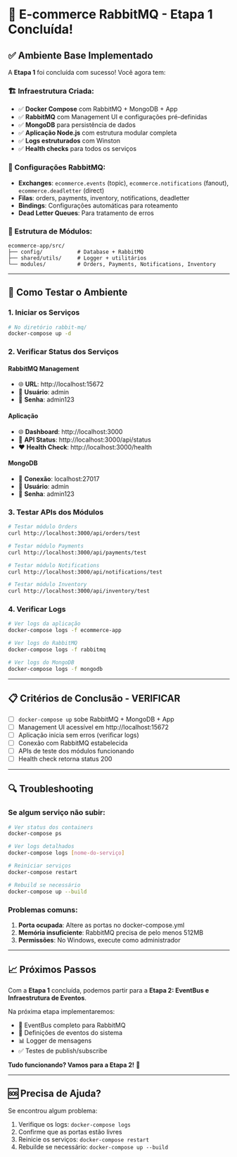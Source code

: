 # 🐰 E-commerce RabbitMQ - Etapa 1 Concluída!

## ✅ Ambiente Base Implementado

A **Etapa 1** foi concluída com sucesso! Você agora tem:

### 🏗️ Infraestrutura Criada:
- ✅ **Docker Compose** com RabbitMQ + MongoDB + App
- ✅ **RabbitMQ** com Management UI e configurações pré-definidas
- ✅ **MongoDB** para persistência de dados
- ✅ **Aplicação Node.js** com estrutura modular completa
- ✅ **Logs estruturados** com Winston
- ✅ **Health checks** para todos os serviços

### 🔧 Configurações RabbitMQ:
- **Exchanges**: `ecommerce.events` (topic), `ecommerce.notifications` (fanout), `ecommerce.deadletter` (direct)
- **Filas**: orders, payments, inventory, notifications, deadletter
- **Bindings**: Configurações automáticas para roteamento
- **Dead Letter Queues**: Para tratamento de erros

### 📁 Estrutura de Módulos:
```
ecommerce-app/src/
├── config/           # Database + RabbitMQ
├── shared/utils/     # Logger + utilitários
└── modules/          # Orders, Payments, Notifications, Inventory
```

---

## 🚀 Como Testar o Ambiente

### 1. **Iniciar os Serviços**
```bash
# No diretório rabbit-mq/
docker-compose up -d
```

### 2. **Verificar Status dos Serviços**

#### **RabbitMQ Management**
- 🌐 **URL**: http://localhost:15672
- 👤 **Usuário**: admin
- 🔐 **Senha**: admin123

#### **Aplicação**
- 🌐 **Dashboard**: http://localhost:3000
- 🔗 **API Status**: http://localhost:3000/api/status
- ❤️ **Health Check**: http://localhost:3000/health

#### **MongoDB**
- 🔌 **Conexão**: localhost:27017
- 👤 **Usuário**: admin
- 🔐 **Senha**: admin123

### 3. **Testar APIs dos Módulos**
```bash
# Testar módulo Orders
curl http://localhost:3000/api/orders/test

# Testar módulo Payments  
curl http://localhost:3000/api/payments/test

# Testar módulo Notifications
curl http://localhost:3000/api/notifications/test

# Testar módulo Inventory
curl http://localhost:3000/api/inventory/test
```

### 4. **Verificar Logs**
```bash
# Ver logs da aplicação
docker-compose logs -f ecommerce-app

# Ver logs do RabbitMQ
docker-compose logs -f rabbitmq

# Ver logs do MongoDB
docker-compose logs -f mongodb
```

---

## 📋 Critérios de Conclusão - VERIFICAR

- [ ] `docker-compose up` sobe RabbitMQ + MongoDB + App
- [ ] Management UI acessível em http://localhost:15672
- [ ] Aplicação inicia sem erros (verificar logs)
- [ ] Conexão com RabbitMQ estabelecida
- [ ] APIs de teste dos módulos funcionando
- [ ] Health check retorna status 200

---

## 🔍 Troubleshooting

### **Se algum serviço não subir:**
```bash
# Ver status dos containers
docker-compose ps

# Ver logs detalhados
docker-compose logs [nome-do-serviço]

# Reiniciar serviços
docker-compose restart

# Rebuild se necessário
docker-compose up --build
```

### **Problemas comuns:**
1. **Porta ocupada**: Altere as portas no docker-compose.yml
2. **Memória insuficiente**: RabbitMQ precisa de pelo menos 512MB
3. **Permissões**: No Windows, execute como administrador

---

## 📈 Próximos Passos

Com a **Etapa 1** concluída, podemos partir para a **Etapa 2: EventBus e Infraestrutura de Eventos**.

Na próxima etapa implementaremos:
- 🔧 EventBus completo para RabbitMQ
- 📝 Definições de eventos do sistema
- 📊 Logger de mensagens
- ✅ Testes de publish/subscribe

**Tudo funcionando? Vamos para a Etapa 2!** 🚀

---

## 🆘 Precisa de Ajuda?

Se encontrou algum problema:
1. Verifique os logs: `docker-compose logs`
2. Confirme que as portas estão livres
3. Reinicie os serviços: `docker-compose restart`
4. Rebuilde se necessário: `docker-compose up --build`
